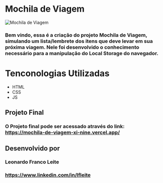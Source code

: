 # Mochila de Viagem

![Mochila de Viagem]()

### Bem vindo, essa é a criação do projeto Mochila de Viagem, simulando um lista/lembrete dos itens que deve levar em sua próxima viagem. Nele foi desenvolvido o conhecimento necessário para a manipulação do Local Storage do navegador.

# Tenconologias Utilizadas

- HTML
- CSS
- JS

## Projeto Final

### O Projeto final pode ser acessado através do link: https://mochila-de-viagem-xi-nine.vercel.app/

## Desenvolvido por

### Leonardo Franco Leite

### https://www.linkedin.com/in/lfleite
